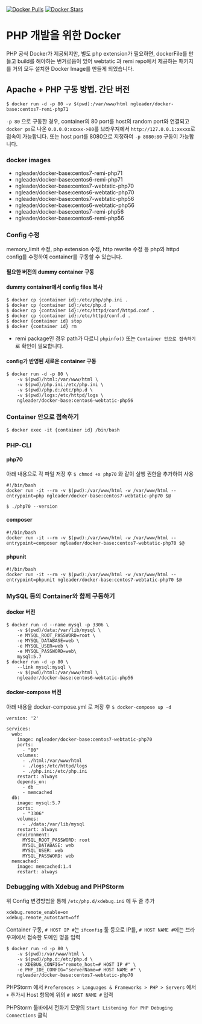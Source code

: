 [![Docker Pulls](https://img.shields.io/docker/pulls/ngleader/docker-base.svg)](https://hub.docker.com/r/ngleader/docker-base/)
[![Docker Stars](https://img.shields.io/docker/stars/ngleader/docker-base.svg)](https://hub.docker.com/r/wurstmeister/kafka/)


# PHP 개발을 위한 Docker 

PHP 공식 Docker가 제공되지만, 별도 php extension가 필요하면, dockerFile를 만들고 build를 해야하는 번거로움이 있어 webtatic 과 remi repo에서 제공하는 패키지를 거의 모두 설치한 Docker Image를  만들게 되었습니다. 

## Apache + PHP 구동 방법. 간단 버전

```
$ docker run -d -p 80 -v $(pwd):/var/www/html ngleader/docker-base:centos7-remi-php71
```

`-p 80` 으로 구동한 경우, container의 80 port를 host의 random port와 연결되고
`docker ps`로 나온 `0.0.0.0:xxxxx->80`를 브라우져에서 `http://127.0.0.1:xxxxx`로 접속이 가능합니다.
또는 host port를 8080으로 지정하여 `-p 8080:80` 구동이 가능합니다.

### docker images
- ngleader/docker-base:centos7-remi-php71
- ngleader/docker-base:centos6-remi-php71
- ngleader/docker-base:centos7-webtatic-php70
- ngleader/docker-base:centos6-webtatic-php70
- ngleader/docker-base:centos7-webtatic-php56
- ngleader/docker-base:centos6-webtatic-php56
- ngleader/docker-base:centos7-remi-php56
- ngleader/docker-base:centos6-remi-php56

### Config 수정
memory_limit 수정, php extension 수정, http rewrite 수정 등 php와 httpd config를 수정하여 container를 구동할 수 있습니다.

#### 필요한 버전의 dummy container 구동
#### dummy container에서 config files 복사
```
$ docker cp {container id}:/etc/php/php.ini .
$ docker cp {container id}:/etc/php.d .
$ docker cp {container id}:/etc/httpd/conf/httpd.conf .
$ docker cp {container id}:/etc/httpd/conf.d .
$ docker {container id} stop 
$ docker {container id} rm
```
* remi package인 경우 path가 다르니 `phpinfo()` 또는 `Container 안으로 접속하기` 로 확인이 필요합니다.

#### config가 반영된 새로운 container 구동
```
$ docker run -d -p 80 \
    -v $(pwd)/html:/var/www/html \
    -v $(pwd)/php.ini:/etc/php.ini \
    -v $(pwd)/php.d:/etc/php.d \
    -v $(pwd)/logs:/etc/httpd/logs \
    ngleader/docker-base:centos6-webtatic-php56
```

### Container 안으로 접속하기
`$ docker exec -it {container id} /bin/bash`

### PHP-CLI

#### php70

아래 내용으로 각 파일 저장 후 `$ chmod +x php70` 와 같이 실행 권한을 추가하여 사용
```
#!/bin/bash
docker run -it --rm -v $(pwd):/var/www/html -w /var/www/html --entrypoint=php ngleader/docker-base:centos7-webtatic-php70 $@
```

```
$ ./php70 --version
```
#### composer
```
#!/bin/bash
docker run -it --rm -v $(pwd):/var/www/html -w /var/www/html --entrypoint=composer ngleader/docker-base:centos7-webtatic-php70 $@
```

#### phpunit
```
#!/bin/bash
docker run -it --rm -v $(pwd):/var/www/html -w /var/www/html --entrypoint=phpunit ngleader/docker-base:centos7-webtatic-php70 $@
```

### MySQL 등의 Container와 함께 구동하기

#### docker 버전

```
$ docker run -d --name mysql -p 3306 \
    -v $(pwd)/data:/var/lib/mysql \
    -e MYSQL_ROOT_PASSWORD=root \
    -e MYSQL_DATABASE=web \
    -e MYSQL_USER=web \
    -e MYSQL_PASSWORD=web\
    mysql:5.7
$ docker run -d -p 80 \
    --link mysql:mysql \
    -v $(pwd)/html:/var/www/html \
    ngleader/docker-base:centos6-webtatic-php56
```

#### docker-compose 버전

아래 내용을 docker-compose.yml 로 저장 후 `$ docker-compose up -d`

```
version: '2'

services:
  web:
    image: ngleader/docker-base:centos7-webtatic-php70
    ports:
      - "80"
    volumes:
      - ./html:/var/www/html
      - ./logs:/etc/httpd/logs
      - ./php.ini:/etc/php.ini
    restart: always
    depends_on:
      - db
      - memcached
  db:
    image: mysql:5.7
    ports:
      - "3306"
    volumes:
      - ./data:/var/lib/mysql
    restart: always
    environment:
      MYSQL_ROOT_PASSWORD: root
      MYSQL_DATABASE: web
      MYSQL_USER: web
      MYSQL_PASSWORD: web
  memcached:
    image: memcached:1.4
    restart: always
```

### Debugging with Xdebug and PHPStorm

위 Config 변경방법을 통해 `/etc/php.d/xdebug.ini` 에 두 줄 추가
```
xdebug.remote_enable=on
xdebug.remote_autostart=off
```

Container 구동, `# HOST IP #`는 `ifconfig` 툴 등으로 IP를, `# HOST NAME #`에는 브라우져에서 접속한 도메인 명을 입력
```
$ docker run -d -p 80 \ 
    -v $(pwd):/var/www/html \
    -v $(pwd)/php.d:/etc/php.d \
    -e XDEBUG_CONFIG="remote_host=# HOST IP #" \
    -e PHP_IDE_CONFIG="serverName=# HOST NAME #" \
    ngleader/docker-base:centos7-webtatic-php70
```

PHPStorm 에서 `Preferences > Languages & Frameworks > PHP > Servers` 에서 `+` 추가시 Host 항목에 위의 `# HOST NAME #` 입력

PHPStorm 툴바에서 전화기 모양의 `Start Listening for PHP Debuging Connections` 클릭